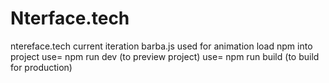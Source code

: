 # Nterface.tech
ntereface.tech current iteration 
barba.js used for animation 
load npm into project
use= npm run dev (to preview project)
use= npm run build (to build for production)
